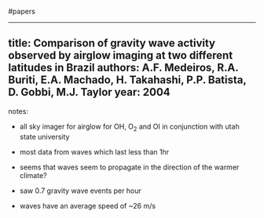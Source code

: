 #papers

---
title: Comparison of gravity wave activity observed by airglow imaging at two different latitudes in Brazil
authors: A.F. Medeiros, R.A. Buriti, E.A. Machado, H. Takahashi, P.P. Batista, D. Gobbi, M.J. Taylor
year: 2004
---
notes:
- all sky imager for airglow for OH, O$_2$ and OI in conjunction with utah state university

- most data from waves which last less than 1hr

- seems that waves seem to propagate in the direction of the warmer climate?

- saw 0.7 gravity wave events per hour

- waves have an average speed of ~26 m/s